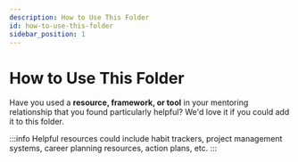 ```yaml
---
description: How to Use This Folder
id: how-to-use-this-folder
sidebar_position: 1
---
```


# How to Use This Folder

Have you used a **resource, framework, or tool** in your mentoring relationship that you found particularly helpful? We'd love it if you could add it to this folder.

:::info
Helpful resources could include habit trackers, project management systems, career planning resources, action plans, etc.
:::